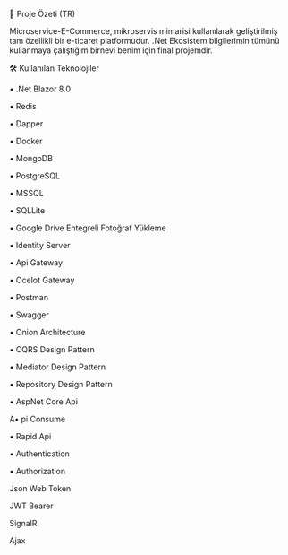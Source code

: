 📌 Proje Özeti (TR)

Microservice-E-Commerce, mikroservis mimarisi kullanılarak geliştirilmiş tam özellikli bir e-ticaret platformudur. .Net Ekosistem bilgilerimin tümünü kullanmaya çalıştığım birnevi benim için final projemdir.

🛠️ Kullanılan Teknolojiler

• .Net Blazor 8.0

• Redis

• Dapper

• Docker

• MongoDB

• PostgreSQL

• MSSQL

• SQLLite

• Google Drive Entegreli Fotoğraf Yükleme

• Identity Server

• Api Gateway

• Ocelot Gateway

• Postman

• Swagger

• Onion Architecture

• CQRS Design Pattern

• Mediator Design Pattern

• Repository Design Pattern

• AspNet Core Api

A• pi Consume

• Rapid Api

• Authentication

• Authorization

Json Web Token

JWT Bearer

SignalR

Ajax
